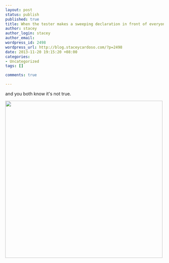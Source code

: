 ```yaml
--- 
layout: post
status: publish
published: true
title: When the tester makes a sweeping declaration in front of everyone...
author: stacey
author_login: stacey
author_email:
wordpress_id: 2498
wordpress_url: http://blog.staceycardoso.com/?p=2498
date: 2013-11-20 19:15:20 +08:00
categories: 
- Uncategorized
tags: []

comments: true

---
```

and you both know it's not true.

<img class="img-thumbnail"
  src="http://blog.staceycardoso.com/wp-content/uploads/2013/11/anigif_enhanced-buzz-30800-1372193499-16.gif"
  width="500" height="500" />

